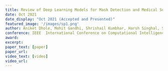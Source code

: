 ```yaml
---
title: Review of Deep Learning Models for Mask Detection and Medical Sensors for IoT based Health Care System 
date: Oct 2021 
date_display: "Oct 2021 (Accepted and Presented)"
featured_image: '/images/sp1.png'
author: Aniket Dhole, Mohit Gandhi, Shrishail Kumbhar, Harsh Singhal, Sonal Gore
conference: IEEE  International Conference on Computational Intelligence and Computing Applications-21
award: 
excerpt: 
paper_text: [paper]
paper_url: 
video_text: [video]
video_url: 
---
```

